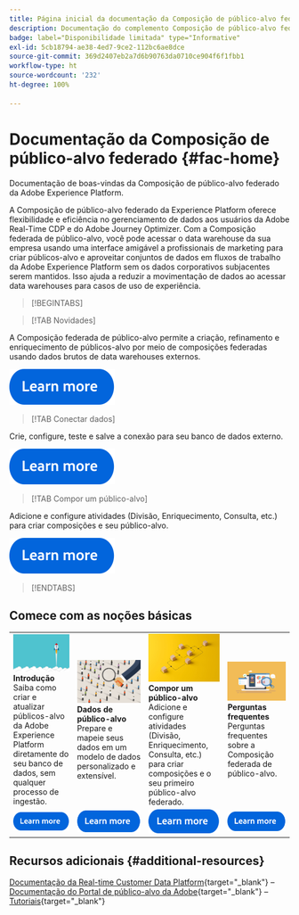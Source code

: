 ```yaml
---
title: Página inicial da documentação da Composição de público-alvo federado da Adobe Experience Platform
description: Documentação do complemento Composição de público-alvo federado
badge: label="Disponibilidade limitada" type="Informative"
exl-id: 5cb18794-ae38-4ed7-9ce2-112bc6ae8dce
source-git-commit: 369d2407eb2a7d6b90763da0710ce904f6f1fbb1
workflow-type: ht
source-wordcount: '232'
ht-degree: 100%

---
```


# Documentação da Composição de público-alvo federado  {#fac-home}

Documentação de boas-vindas da Composição de público-alvo federado da Adobe Experience Platform.

A Composição de público-alvo federado da Experience Platform oferece flexibilidade e eficiência no gerenciamento de dados aos usuários da Adobe Real-Time CDP e do Adobe Journey Optimizer. Com a Composição federada de público-alvo, você pode acessar o data warehouse da sua empresa usando uma interface amigável a profissionais de marketing para criar públicos-alvo e aproveitar conjuntos de dados em fluxos de trabalho da Adobe Experience Platform sem os dados corporativos subjacentes serem mantidos. Isso ajuda a reduzir a movimentação de dados ao acessar data warehouses para casos de uso de experiência.

>[!BEGINTABS]

>[!TAB Novidades]

A Composição federada de público-alvo permite a criação, refinamento e enriquecimento de públicos-alvo por meio de composições federadas usando dados brutos de data warehouses externos.

[![imagem](assets/learn-more-button.svg)](start/release-notes.md)

>[!TAB Conectar dados]

Crie, configure, teste e salve a conexão para seu banco de dados externo.

[![imagem](assets/learn-more-button.svg)](connections/federated-db.md)

>[!TAB Compor um público-alvo]

Adicione e configure atividades (Divisão, Enriquecimento, Consulta, etc.) para criar composições e seu público-alvo.

[![imagem](assets/learn-more-button.svg)](compositions/gs-compositions.md)

>[!ENDTABS]

## Comece com as noções básicas

<table style="table-layout:fixed">
  <tr style="border: 0;">
    <td>
    <a href="start/get-started.md"><img src="assets/do-not-localize/start-quick.png"></a>
    <div><strong>Introdução</strong><br/>Saiba como criar e atualizar públicos-alvo da Adobe Experience Platform diretamente do seu banco de dados, sem qualquer processo de ingestão.
    </div>
    </td>
    <td>
    <a href="data-management/gs-models.md"><img src="assets/do-not-localize/start-profiles.png"></a>
    <div><strong>Dados de público-alvo</strong><br/>Prepare e mapeie seus dados em um modelo de dados personalizado e extensível.
    </div>
    </td>
    <td>
    <a href="compositions/gs-compositions.md"><img src="assets/do-not-localize/start-journey.jpeg"></a>
    <div><strong>Compor um público-alvo</strong><br/>Adicione e configure atividades (Divisão, Enriquecimento, Consulta, etc.) para criar composições e o seu primeiro público-alvo federado.
    </div>
    </td>
    <td>
    <a href="start/faq.md"><img src="assets/do-not-localize/start-faq.png"></a>
    <div><strong>Perguntas frequentes</strong><br/>Perguntas frequentes sobre a Composição federada de público-alvo.</div>
    </td>
  </tr>
  <tr style="border: 0;">
    <td><a href="start/get-started.md"><img src="assets/learn-more-button.svg"></a></td>
    <td><a href="data-management/gs-models.md"><img src="assets/learn-more-button.svg"></a></td>
    <td><a href="compositions/gs-compositions.md"><img src="assets/learn-more-button.svg"></a></td>
    <td><a href="start/faq.md"><img src="assets/learn-more-button.svg"></a></td>
    </tr>
</table>

## Recursos adicionais  {#additional-resources}

[Documentação da Real-time Customer Data Platform](https://experienceleague.adobe.com/pt-br/docs/experience-platform/rtcdp/home){target="_blank"} – [Documentação do Portal de público-alvo da Adobe](https://experienceleague.adobe.com/pt-br/docs/experience-platform/segmentation/ui/audience-dashboard){target="_blank"} – [Tutoriais](https://experienceleague.adobe.com/pt-br/docs/platform-learn/tutorials/audiences/introduction-to-audience-portal-and-composition){target="_blank"}
